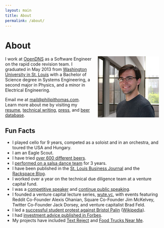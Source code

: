 ```yaml
---
layout: main
title: About
permalink: /about/
---
```


# About 
<img src="/images/eng_mug_200.jpg" width="200" height="200" align="right" style="padding: 0 0 20px 20px;" alt="Philip I Thomas" />

I work at [OpenDNS](http://Opendns.com) as a Software Engineer on the rapid code revision team. I graduated in May 2013 from [Washington University in St. Louis](http://wustl.edu) with a Bachelor of Science degree in Systems Engineering, a second major in Physics, and a minor in Electrical Engineering.


Email me at [mail@philipithomas.com](mailto:mail@philipithomas.com). Learn more about me by visiting my [resume](http://cv.philipithomas.com), [technical writing](/writing), [press](/press), and [beer database](http://beer.philipithomas.com).

## Fun Facts

* I played cello for 9 years, competed as a soloist and in an orchestra, and toured the USA and Hungary.
* I am an Eagle Scout.
* I have tried [over 600 different beers](http://beer.philipithomas.com).
* I [performed on a salsa dance team](/salsa-videos/) for 3 years.
* I have been published in the [St. Louis Business Journal](http://www.philipithomas.com/press/) and the [Rackspace Blog](http://www.rackspace.com/blog/author/philip-thomas/).
* I worked over a year on the technical due diligence team at a venture capital fund.
* I was a [competitive speaker](http://www.nflonline.org/points_application/studentprofile.php?id=1249538) and [continue public speaking](/san-francisco-speech-photos/).
* I founded a venture capital lecture series, [wute.vc](http://wute.vc), with events featuring Reddit Co-Founder Alexis Ohanian, Square Co-Founder Jim McKelvey, Twitter Co-Founder Jack Dorsey, and venture capitalist Brad Feld.
* I led a [successful student protest against Bristol Palin](http://www.stltoday.com/news/local/metro/article_ce74697f-8e28-57b3-9af0-cc0cb4c76733.html) ([Wikipedia](http://en.wikipedia.org/wiki/Bristol_Palin#Paid_speeches)).
* I had [investment advice published in Forbes](http://www.forbes.com/sites/kaipetainen/2011/11/11/washu-students-provide-teva-some-healthy-love/).
* My projects have included [Text Reject](http://textreject.com) and [Food Trucks Near Me](http://foodtrucksnearme.com).
